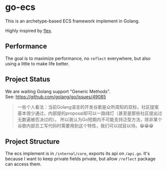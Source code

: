 # go-ecs

This is an archetype-based ECS framework implement in Golang.

Highly inspired by [flex](https://github.com/SanderMertens/flecs).

## Performance

The goal is to maximize performance, no `reflect` everywhere, but also using a little to make life better.

## Project Status

We are waiting Golang support "Generic Methods".  
See: <https://github.com/golang/go/issues/49085>

> 一些个人看法：当前Golang语言的开发谷歌是众所周知的双标，社区提案基本很少通过，内部提的proposal却可以一路绿灯（甚至是那些社区提出过无数遍被否决过的）。
> 所以我认为Go短期内不可能支持泛型方法，除非某个谷歌内部员工写代码时需要用到这个特性，我们可以拭目以待。😁😁😁

## Project Structure

The ecs implement is in `/internal/core`, exports its api on `/api.go`.
It's because I want to keep private fields private, but allow `/reflect` package can access them.
